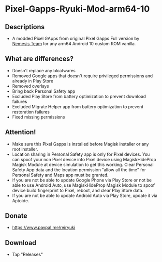 # Pixel-Gapps-Ryuki-Mod-arm64-10

## Descriptions
- A modded Pixel GApps from original Pixel Gapps Full version by [Nemesis Team](https://t.me/PixelGAppsNews) for any arm64 Android 10 custom ROM vanilla.

## What are differences?
- Doesn't replace any bloatwares
- Removed Google apps that doesn't require privileged permissions and already in Play Store
- Removed overlays
- Bring back Personal Safety app
- Excluded Play Store from battery optimization to prevent download failures
- Excluded Migrate Helper app from battery optimization to prevent restoration failures
- Fixed missing permissions

## Attention!
- Make sure this Pixel Gapps is installed before Magisk installer or any root installer.
- Location sharing in Personal Safety app is only for Pixel devices. You can spoof your non Pixel device into Pixel device using MagiskHideProp Magisk Module at device simulation to get this working. Clear Personal Safety App data and the location permission "allow all the time" for Personal Safety and Maps app must be granted.
- If you are not be able to update Google Phone via Play Store or not be able to use Android Auto, use MagiskHideProp Magisk Module to spoof device build fingerprint to Pixel, reboot, and clear Play Store data.
- If you are not be able to update Android Auto via Play Store, update it via Aptoide.

## Donate
- https://www.paypal.me/reiryuki

## Download
- Tap "Releases"
